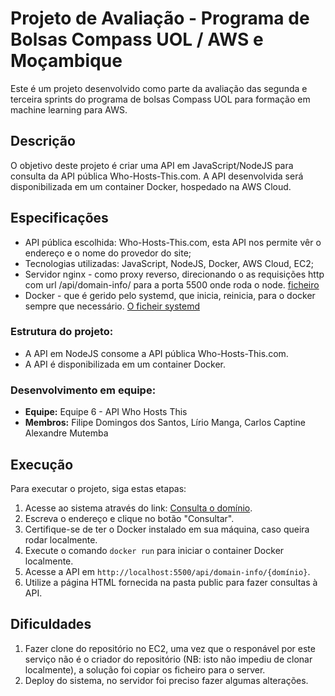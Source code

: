 # Projeto de Avaliação - Programa de Bolsas Compass UOL / AWS e Moçambique

Este é um projeto desenvolvido como parte da avaliação das segunda e terceira sprints do programa de bolsas Compass UOL para formação em machine learning para AWS.

## Descrição

O objetivo deste projeto é criar uma API em JavaScript/NodeJS para consulta da API pública Who-Hosts-This.com. A API desenvolvida será disponibilizada em um container Docker, hospedado na AWS Cloud.

## Especificações

- API pública escolhida: Who-Hosts-This.com, esta API nos permite vêr o endereço e o nome do provedor do site;
- Tecnologias utilizadas: JavaScript, NodeJS, Docker, AWS Cloud, EC2;
- Servidor nginx - como proxy reverso, direcionando o as requisições http com url /api/domain-info/ para a porta 5500 onde roda o node. [ficheiro](nginx/nginx.conf)
- Docker - que é gerido pelo systemd, que inicia, reinicia, para o docker sempre que necessário. [O ficheir systemd](actividade_spint2-3_equipe6.service) 

### Estrutura do projeto:

- A API em NodeJS consome a API pública Who-Hosts-This.com.
- A API é disponibilizada em um container Docker.

### Desenvolvimento em equipe:

- **Equipe:** Equipe 6 - API Who Hosts This
- **Membros:** Filipe Domingos dos Santos, Lírio Manga, Carlos Captine Alexandre Mutemba

## Execução

Para executar o projeto, siga estas etapas:

1. Acesse ao sistema através do link: <a href="http://ec2-3-213-154-220.compute-1.amazonaws.com/who_host/">Consulta o domínio</a>.
2. Escreva o endereço e clique no botão "Consultar".
3. Certifique-se de ter o Docker instalado em sua máquina, caso queira rodar localmente.
4. Execute o comando `docker run` para iniciar o container Docker localmente.
5. Acesse a API em `http://localhost:5500/api/domain-info/{domínio}`.
6. Utilize a página HTML fornecida na pasta public para fazer consultas à API.

## Dificuldades
1. Fazer clone do repositório no EC2, uma vez que o responável por este serviço não é o criador do repositório (NB: isto não impediu de clonar localmente), a solução foi copiar os ficheiro para o server.
2. Deploy do sistema, no servidor foi preciso fazer algumas alterações.
 


